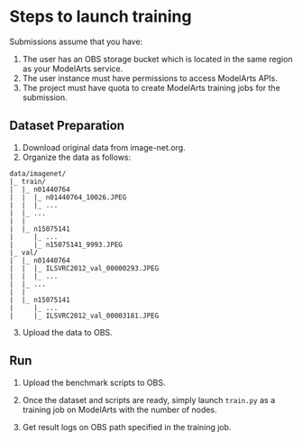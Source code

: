 # Steps to launch training
Submissions assume that you have:

1.  The user has an OBS storage bucket which is located in the same region as your ModelArts service.
2.  The user instance must have permissions to access ModelArts APIs.
3.  The project must have quota to create ModelArts training jobs for the submission.

## Dataset Preparation

1. Download original data from image-net.org.
2. Organize the data as follows:

```
data/imagenet/
|_ train/
|  |_ n01440764
|  |  |_ n01440764_10026.JPEG
|  |  |_ ...
|  |_ ...
|  |
|  |_ n15075141
|     |_ ...
|     |_ n15075141_9993.JPEG
|_ val/
|  |_ n01440764
|  |  |_ ILSVRC2012_val_00000293.JPEG
|  |  |_ ...
|  |_ ...
|  |
|  |_ n15075141
|     |_ ...
|     |_ ILSVRC2012_val_00003181.JPEG
```
3.  Upload the data to OBS.

## Run

1.  Upload the benchmark scripts to OBS.

2.  Once the dataset and scripts are ready, simply launch `train.py` as a training job on ModelArts with the number of nodes.

3.  Get result logs on OBS path specified in the training job.